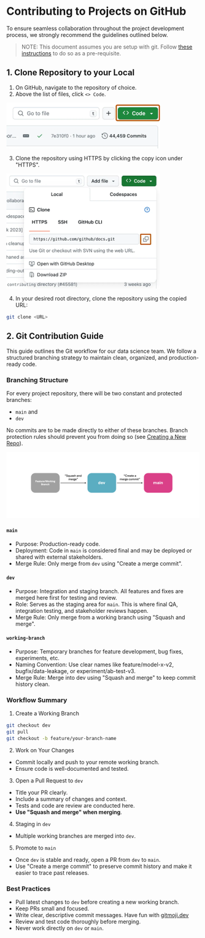 # Contributing to Projects on GitHub

To ensure seamless collaboration throughout the project development process, we strongly recommend the guidelines outlined below.

> NOTE: This document assumes you are setup with git. Follow [these instructions](./getting-setup.md) to do so as a pre-requisite.

## 1. Clone Repository to your Local

1. On GitHub, navigate to the repository of choice.
2. Above the list of files, click `<> Code`.

<img src="../static/gh-code.png" alt="gh-code" width="400" height="auto">

3. Clone the repository using HTTPS by clicking the copy icon under "HTTPS".

<img src="../static/gh-https-clone.png" alt="gh-https-clone" width="400" height="auto">

4. In your desired root directory, clone the repository using the copied URL:
```bash
git clone <URL>
```

## 2. Git Contribution Guide

This guide outlines the Git workflow for our data science team. We follow a structured branching strategy to maintain clean, organized, and production-ready code.

### Branching Structure

For every project repository, there will be two constant and protected branches: 
- `main` and
- `dev`

No commits are to be made directly to either of these branches. Branch protection rules should prevent you from doing so (see [Creating a New Repo](./creating-a-new-repo.md)).

![git-flow](../static/git-flow.png)

#### `main`
* Purpose: Production-ready code.
* Deployment: Code in `main` is considered final and may be deployed or shared with external stakeholders.
* Merge Rule: Only merge from `dev` using "Create a merge commit".

#### `dev`
* Purpose: Integration and staging branch. All features and fixes are merged here first for testing and review.
* Role: Serves as the staging area for `main`. This is where final QA, integration testing, and stakeholder reviews happen.
* Merge Rule: Only merge from a working branch using "Squash and merge".

#### `working-branch`
* Purpose: Temporary branches for feature development, bug fixes, experiments, etc.
* Naming Convention: Use clear names like feature/model-x-v2, bugfix/data-leakage, or experiment/ab-test-v3.
* Merge Rule: Merge into dev using "Squash and merge" to keep commit history clean.

### Workflow Summary

1. Create a Working Branch

``` bash
git checkout dev
git pull
git checkout -b feature/your-branch-name
```

2. Work on Your Changes
* Commit locally and push to your remote working branch.
* Ensure code is well-documented and tested.

3. Open a Pull Request to `dev`
* Title your PR clearly.
* Include a summary of changes and context.
* Tests and code are review are conducted here.
* **Use "Squash and merge" when merging**.

4. Staging in `dev`
* Multiple working branches are merged into `dev`.

5. Promote to `main`
* Once `dev` is stable and ready, open a PR from `dev` to `main`.
* Use "Create a merge commit" to preserve commit history and make it easier to trace past releases.

### Best Practices

* Pull latest changes to `dev` before creating a new working branch.
* Keep PRs small and focused.
* Write clear, descriptive commit messages. Have fun with [gitmoji.dev](https://gitmoji.dev/)
* Review and test code thoroughly before merging.
* Never work directly on `dev` or `main`.
